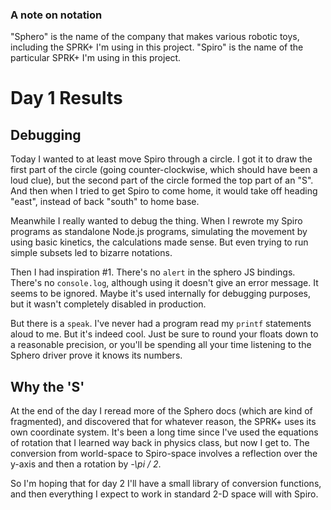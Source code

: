 ### A note on notation

"Sphero" is the name of the company that makes various robotic toys, including the SPRK+ I'm using in this project. "Spiro" is the name of the particular SPRK+ I'm using in this project.

# Day 1 Results

## Debugging

Today I wanted to at least move Spiro through a circle. I got it to draw the first part of the circle (going counter-clockwise, which should have been a loud clue), but the second part of the circle formed the top part of an "S". And then when I tried to get Spiro to come home, it would take off heading "east", instead of back "south" to home base.

Meanwhile I really wanted to debug the thing.  When I rewrote my Spiro programs as standalone Node.js programs, simulating the movement by using basic kinetics, the calculations made sense. But even trying to run simple subsets led to bizarre notations.

Then I had inspiration #1. There's no `alert` in the sphero JS bindings. There's no `console.log`, although using it doesn't give an error message. It seems to  be ignored. Maybe it's used internally for debugging purposes, but it wasn't completely disabled in production.

But there is a `speak`. I've never had a program read my `printf` statements aloud to me. But it's indeed cool. Just be sure to round your floats down to a reasonable precision, or you'll be spending all your time listening to the Sphero driver prove it knows its numbers.

## Why the 'S'

At the end of the day I reread more of the Sphero docs (which are kind of fragmented), and discovered that for whatever reason, the SPRK+ uses its own coordinate system. It's been a long time since I've used the equations of rotation that I learned way back in physics class, but now I get to. The conversion from world-space to Spiro-space involves a reflection over the y-axis and then a rotation by _-\pi / 2_. 

So I'm hoping that for day 2 I'll have a small library of conversion functions, and then everything I expect to work in standard 2-D space will with Spiro.
